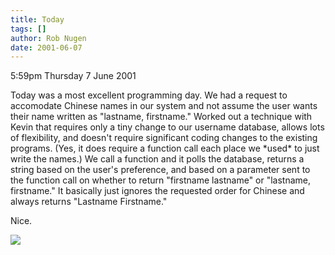 ```yaml
---
title: Today
tags: []
author: Rob Nugen
date: 2001-06-07
---
```


<p class=date>5:59pm Thursday 7 June 2001</p>

<p>Today was a most excellent programming day.  We had
a request to accomodate Chinese names in our system
and not assume the user wants their name written as
"lastname, firstname."  Worked out a technique with
Kevin that requires only a tiny change to our username
database, allows lots of flexibility, and doesn't
require significant coding changes to the existing
programs.  (Yes, it does require a function call each
place we *used* to just write the names.)  We call a
function and it polls the database, returns a string
based on the user's preference, and based on a
parameter sent to the function call on whether to
return "firstname lastname" or "lastname, firstname." 
It basically just ignores the requested order for
Chinese and always returns "Lastname Firstname."</p>

<p>Nice.</p>

<p><img src="/images/rob/wL-ROB.gif"/></p>
